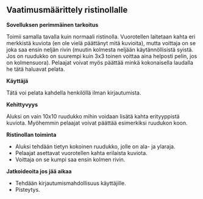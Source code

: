 ## Vaatimusmäärittely ristinollalle

**Sovelluksen perimmäinen tarkoitus**

Toimii samalla tavalla kuin normaali ristinolla. Vuorotellen laitetaan kahta eri merkkistä kuviota (en ole vielä päättänyt mitä kuvioita), mutta voittaja on se joka saa ensin neljän rivin (muutin kolmesta neljään käytännöllisistä syistä. Jos on ruudukko on suurempi kuin 3x3 toinen voittaa aina helposti pelin, jos on kolmensuora).
Pelaajat voivat myös päättää minkä kokonaisella laudalla he tätä haluavat pelata.

**Käyttäjä**

Tätä voi pelata kahdella henkilöllä ilman kirjautumista.

**Kehittyvyys**

Aluksi on vain 10x10 ruudukko mihin voidaan lisätä kahta erityyppistä kuviota. Myöhemmin pelaajat voivat päättää esimerkiksi ruudukon koon.

**Ristinollan toiminta**

- Aluksi tehdään tietyn kokoinen ruudukko, jolle on ala- ja ylaraja.
- Pelaajat asettavat vuorotellen kahta erilaista kuviota.
- Voittaja on se kumpi saa ensin kolmen rivin.

**Jatkoideoita jos jää aikaa**

- Tehdään kirjautumismahdollisuus käyttäjille.
- Pisteytys.
